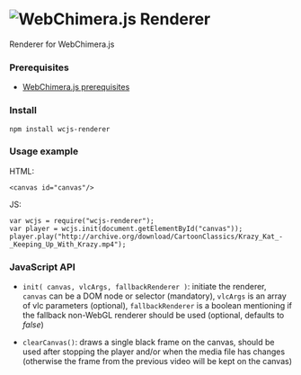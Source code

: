 # <img alt="WebChimera.js Renderer" src="https://raw.githubusercontent.com/jaruba/wcjs-logos/master/logos/small/wcjs-renderer.png">
Renderer for WebChimera.js

### Prerequisites
* [WebChimera.js prerequisites](https://github.com/RSATom/WebChimera.js#build-prerequisites)

### Install

``
npm install wcjs-renderer
``

### Usage example

HTML:
```
<canvas id="canvas"/>
```
JS:
```
var wcjs = require("wcjs-renderer");
var player = wcjs.init(document.getElementById("canvas"));
player.play("http://archive.org/download/CartoonClassics/Krazy_Kat_-_Keeping_Up_With_Krazy.mp4");
```

### JavaScript API

- ``init( canvas, vlcArgs, fallbackRenderer )``: initiate the renderer, ``canvas`` can be a DOM node or selector (mandatory), ``vlcArgs`` is an array of vlc parameters (optional), ``fallbackRenderer`` is a boolean mentioning if the fallback non-WebGL renderer should be used (optional, defaults to *false*)

- ``clearCanvas()``: draws a single black frame on the canvas, should be used after stopping the player and/or when the media file has changes (otherwise the frame from the previous video will be kept on the canvas)
